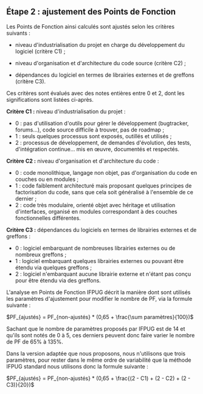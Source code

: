 ## Étape 2 : ajustement des Points de Fonction

Les Points de Fonction ainsi calculés sont ajustés selon les critères suivants :

* niveau d'industrialisation du projet en charge du développement du logiciel (critère C1) ;

* niveau d'organisation et d'architecture du code source (critère C2) ;

* dépendances du logiciel en termes de librairies externes et de greffons (critère C3).

Ces critères sont évalués avec des notes entières entre 0 et 2, dont les significations sont listées ci-après.

__Critère C1 :__ niveau d'industrialisation du projet :

* 0 : pas d'utilisation d'outils pour gérer le développement (bugtracker, forums...), code source difficile à trouver, pas de roadmap ;
* 1 : seuls quelques processus sont exposés, outillés et utilisés ;
* 2 : processus de développement, de demandes d'évolution, des tests, d'intégration continue... mis en œuvre, documentés et respectés.

__Critère C2 :__ niveau d'organisation et d'architecture du code :

* 0 : code monolithique, langage non objet, pas d'organisation du code en couches ou en modules ;
* 1 : code faiblement architecturé mais proposant quelques principes de factorisation du code, sans que cela soit généralisé à l'ensemble de ce dernier ;
* 2 : code très modulaire, orienté objet avec héritage et utilisation d'interfaces, organisé en modules correspondant à des couches fonctionnelles différentes.

__Critère C3 :__ dépendances du logiciels en termes de librairies externes et de greffons :

* 0 : logiciel embarquant de nombreuses librairies externes ou de nombreux greffons ;
* 1 : logiciel embarquant quelques librairies externes ou pouvant être étendu via quelques greffons ;
* 2 : logiciel n'embarquant aucune librairie externe et n'étant pas conçu pour être étendu via des greffons.

L'analyse en Points de Fonction IFPUG décrit la manière dont sont utilisés les paramètres d'ajustement pour modifier le nombre de PF, via la formule suivante :

$PF_{ajustés} = PF_{non-ajustés} * (0,65 + \frac{\sum paramètres}{100})$

Sachant que le nombre de paramètres proposés par IFPUG est de 14 et qu'ils sont notés de 0 à 5, ces derniers peuvent donc faire varier le nombre de PF de 65% à 135%.

Dans la version adaptée que nous proposons, nous n'utilisons que trois paramètres, pour rester dans le même ordre de variabilité que la méthode IFPUG standard nous utilisons donc la formule suivante :

$PF_{ajustés} = PF_{non-ajustés} * (0,65 + \frac{(2 - C1) + (2 - C2) + (2 - C3)}{20})$


